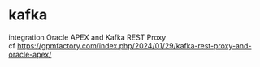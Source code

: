# kafka
integration Oracle APEX and Kafka REST Proxy<br>
cf https://gpmfactory.com/index.php/2024/01/29/kafka-rest-proxy-and-oracle-apex/
